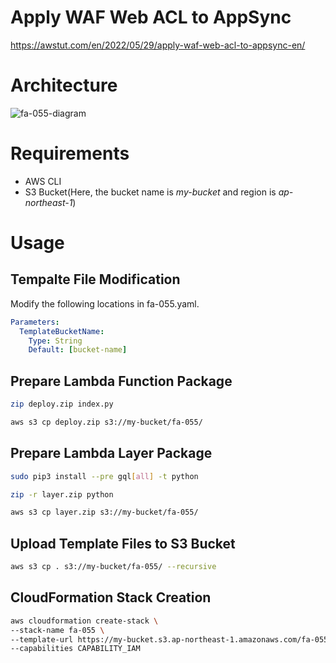 # Apply WAF Web ACL to AppSync

https://awstut.com/en/2022/05/29/apply-waf-web-acl-to-appsync-en/

# Architecture

![fa-055-diagram](https://user-images.githubusercontent.com/84276199/202889964-56df4440-2bb5-40de-8302-0eec613c7f2e.png)

# Requirements

* AWS CLI
* S3 Bucket(Here, the bucket name is *my-bucket* and region is *ap-northeast-1*)

# Usage

## Tempalte File Modification

Modify the following locations in fa-055.yaml.

```yaml
Parameters:
  TemplateBucketName:
    Type: String
    Default: [bucket-name]
```

## Prepare Lambda Function Package

```bash
zip deploy.zip index.py

aws s3 cp deploy.zip s3://my-bucket/fa-055/
```

## Prepare Lambda Layer Package

```bash
sudo pip3 install --pre gql[all] -t python

zip -r layer.zip python

aws s3 cp layer.zip s3://my-bucket/fa-055/
```

## Upload  Template Files to S3 Bucket

```bash
aws s3 cp . s3://my-bucket/fa-055/ --recursive
```

## CloudFormation Stack Creation

```bash
aws cloudformation create-stack \
--stack-name fa-055 \
--template-url https://my-bucket.s3.ap-northeast-1.amazonaws.com/fa-055/fa-055.yaml \
--capabilities CAPABILITY_IAM
```
